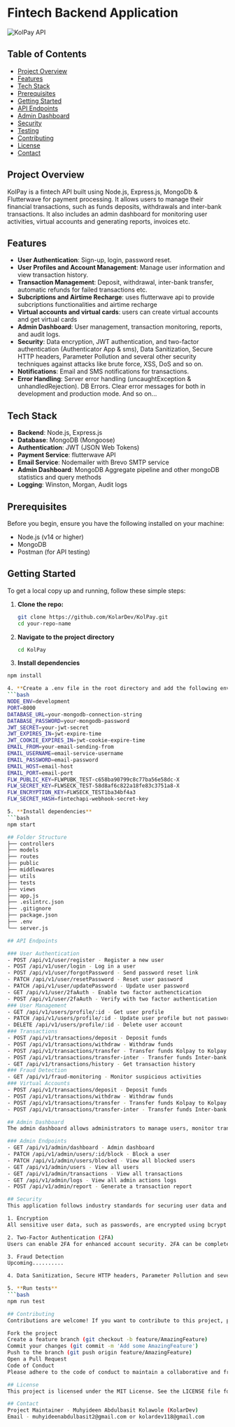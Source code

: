 # Fintech Backend Application

![KolPay API](https://img.shields.io/badge/Node.js-Express.js-brightgreen)

## Table of Contents

- [Project Overview](#project-overview)
- [Features](#features)
- [Tech Stack](#tech-stack)
- [Prerequisites](#prerequisites)
- [Getting Started](#getting-started)
- [API Endpoints](#api-endpoints)
- [Admin Dashboard](#admin-dashboard)
- [Security](#security)
- [Testing](#testing)
- [Contributing](#contributing)
- [License](#license)
- [Contact](#contact)

## Project Overview

KolPay is a fintech API built using Node.js, Express.js, MongoDb & Flutterwave for payment processing. It allows users to manage their financial transactions, such as funds deposits, withdrawals and inter-bank transactions. It also includes an admin dashboard for monitoring user activities, virtual accounts and generating reports, invoices etc.

## Features

- **User Authentication**: Sign-up, login, password reset.
- **User Profiles and Account Management**: Manage user information and view transaction history.
- **Transaction Management**: Deposit, withdrawal, inter-bank transfer, automatic refunds for failed transactions etc.
- **Subcriptions and Airtime Recharge**: uses flutterwave api to provide subcriptions functionalities and airtime recharge
- **Virtual accounts and virtual cards**: users can create virtual accounts and get virtual cards
- **Admin Dashboard**: User management, transaction monitoring, reports, and audit logs.
- **Security**: Data encryption, JWT authentication, and two-factor authentication (Authenticator App & sms), Data Sanitization, Secure HTTP headers, Parameter Pollution and several other security techniques against attacks like brute force, XSS, DoS and so on.
- **Notifications**: Email and SMS notifications for transactions.
- **Error Handling**: Server error handling (uncaughtException & unhandledRejection). DB Errors. Clear error messages for both in development and production mode. And so on...

## Tech Stack

- **Backend**: Node.js, Express.js
- **Database**: MongoDB (Mongoose)
- **Authentication**: JWT (JSON Web Tokens)
- **Payment Service**: flutterwave API
- **Email Service**: Nodemailer with Brevo SMTP service
- **Admin Dashboard**: MongoDB Aggregate pipeline and other mongoDB statistics and query methods
- **Logging**: Winston, Morgan, Audit logs

## Prerequisites

Before you begin, ensure you have the following installed on your machine:

- Node.js (v14 or higher)
- MongoDB
- Postman (for API testing)

## Getting Started

To get a local copy up and running, follow these simple steps:

1. **Clone the repo:**

   ```bash
   git clone https://github.com/KolarDev/KolPay.git
   cd your-repo-name

   ```

2. **Navigate to the project directory**

   ```bash
   cd KolPay

   ```

3. **Install dependencies**

````bash
npm install

4. **Create a .env file in the root directory and add the following environment variables**
```bash
NODE_ENV=development
PORT=8000
DATABASE_URL=your-mongodb-connection-string
DATABASE_PASSWORD=your-mongodb-password
JWT_SECRET=your-jwt-secret
JWT_EXPIRES_IN=jwt-expire-time
JWT_COOKIE_EXPIRES_IN=jwt-cookie-expire-time
EMAIL_FROM=your-email-sending-from
EMAIL_USERNAME=email-service-username
EMAIL_PASSWORD=email-password
EMAIL_HOST=email-host
EMAIL_PORT=email-port
FLW_PUBLIC_KEY=FLWPUBK_TEST-c658ba90799c8c77ba56e58dc-X
FLW_SECRET_KEY=FLWSECK_TEST-58d8af6c822a18fe83c3751a8-X
FLW_ENCRYPTION_KEY=FLWSECK_TEST1ba34bf4a3
FLW_SECRET_HASH=fintechapi-webhook-secret-key

5. **Install dependencies**
```bash
npm start

## Folder Structure
├── controllers
├── models
├── routes
├── public
├── middlewares
├── utils
├── tests
├── views
├── app.js
├── .eslintrc.json
├── .gitignore
├── package.json
├── .env
└── server.js

## API Endpoints

### User Authentication
- POST /api/v1/user/register - Register a new user
- POST /api/v1/user/login - Log in a user
- POST /api/v1/user/forgotPassword - Send password reset link
- PATCH /api/v1/user/resetPassword - Reset user password
- PATCH /api/v1/user/updatePassword - Update user password
- GET /api/v1/user/2faAuth - Enable two factor authenctication
- POST /api/v1/user/2faAuth - Verify with two factor authentication
### User Management
- GET /api/v1/users/profile/:id - Get user profile
- PATCH /api/v1/users/profile/:id - Update user profile but not password
- DELETE /api/v1/users/profile/:id - Delete user account
### Transactions
- POST /api/v1/transactions/deposit - Deposit funds
- POST /api/v1/transactions/withdraw - Withdraw funds
- POST /api/v1/transactions/transfer - Transfer funds Kolpay to Kolpay
- POST /api/v1/transactions/transfer-inter - Transfer funds Inter-bank
- GET /api/v1/transactions/history - Get transaction history
### Fraud Detection
- GET /api/v1/fraud-monitoring - Monitor suspicious activities
### Virtual Accounts
- POST /api/v1/transactions/deposit - Deposit funds
- POST /api/v1/transactions/withdraw - Withdraw funds
- POST /api/v1/transactions/transfer - Transfer funds Kolpay to Kolpay
- POST /api/v1/transactions/transfer-inter - Transfer funds Inter-bank

## Admin Dashboard
The admin dashboard allows administrators to manage users, monitor transactions, review suspicious activities, and generate reports. Below are the key routes available in the admin dashboard:

### Admin Endpoints
- GET /api/v1/admin/dashboard - Admin dashboard
- PATCH /api/v1/admin/users/:id/block - Block a user
- PATCH /api/v1/admin/users/blocked - View all blocked users
- GET /api/v1/admin/users - View all users
- GET /api/v1/admin/transactions - View all transactions
- GET /api/v1/admin/logs - View all admin actions logs
- POST /api/v1/admin/report - Generate a transaction report

## Security
This application follows industry standards for securing user data and transactions. Below are the key security measures implemented:

1. Encryption
All sensitive user data, such as passwords, are encrypted using bcrypt before being stored in the database. Other sensitive information is encrypted using the crypto module.

2. Two-Factor Authentication (2FA)
Users can enable 2FA for enhanced account security. 2FA can be completed via an OTP sent to the user’s email or phone number, or by using an authenticator app.

3. Fraud Detection
Upcoming..........

4. Data Sanitization, Secure HTTP headers, Parameter Pollution and several other security techniques against attacks like brute force, XSS, DoS and so on.

5. **Run tests**
```bash
npm run test

## Contributing
Contributions are welcome! If you want to contribute to this project, please follow these steps:

Fork the project
Create a feature branch (git checkout -b feature/AmazingFeature)
Commit your changes (git commit -m 'Add some AmazingFeature')
Push to the branch (git push origin feature/AmazingFeature)
Open a Pull Request
Code of Conduct
Please adhere to the code of conduct to maintain a collaborative and friendly environment.

## License
This project is licensed under the MIT License. See the LICENSE file for more information.

## Contact
Project Maintainer - Muhyideen Abdulbasit Kolawole (KolarDev)
Email - muhyideenabdulbasit2@gmail.com or kolardev118@gmail.com
````
